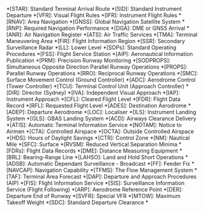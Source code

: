 *[STAR]: Standard Terminal Arrival Route *[SID]: Standard Instrument Departure *[VFR]: Visual Flight Rules *[IFR]: Instrument Flight Rules *[RNAV]: Area Navigation *[GNSS]: Global Navigation Satellite System *[RNP]: Required Navigation Performance *[DGA]: DME or GNSS Arrival *[ANR]: Air Navigation Register
*[ATS]: Air Traffic Services *[TMA]: Terminal Maneuvering Area *[FIR]: Flight Information Region *[SSR]: Secondary Surveillance Radar *[LL]: Lower Level *[SOPs]: Standard Operating Procedures *[FSS]: Flight Service Station *[AIP]: Aeronautical Information Publication *[PRM]: Precision Runway Monitoring *[SODPROPS]: Simultaneous Opposite Direction Parallel Runway Operations *[PROPS]: Parallel Runway Operations *[RRO]: Reciprocal Runway Operations *[SMC]: Surface Movement Control (Ground Controller) *[ADC]: Aerodrome Control (Tower Controller) *[TCU]: Terminal Control Unit (Approach Controller) *[DIR]: Director (Sydney) *[IVA]: Independent Visual Approach *[IAP]: Instrument Approach *[CFL]: Cleared Flight Level *[FDR]: Flight Data Record *[RFL]: Requested Flight Level *[ADES]: Destination Aerodrome *[ADEP]: Departure Aerodrome *[LOC]: Localiser *[ILS]: Instrument Landing System *[GLS]: GBAS Landing System *[ACD]: Airways Clearance Delivery *[ATIS]: Automatic Terminal Information Service *[NOTAM]: Notice to Airmen *[CTA]: Controlled Airspace *[OCTA]: Outside Controlled Airspace *[HDS]: Hours of Daylight Savings *[CTR]: Control Zone *[NM]: Nautical Mile *[SFC]: Surface *[RVSM]: Reduced Vertical Separation Minima *[FDRs]: Flight Data Records *[DME]: Distance Measuring Equipment *[BRL]: Bearing-Range Line *[LAHSO]: Land and Hold Short Operations *[ADSB]: Automatic Dependant Surveillance - Broadcast *[FF]: Feeder Fix *[NAVCAP]: Navigation Capability *[TFMS]: The Flow Management System *[TAF]: Terminal Area Forecast *[DAP]: Departure and Approach Procedures (AIP) *[FIS]: Flight Information Service *[SIS]: Surveillance Information Service (Flight Following) *[ARP]: Aerodrome Reference Point *[DER]: Departure End of Runway *[SVFR]: Special VFR *[MTOW]: Maximum Takeoff Weight *[SDC]: Standard Departure Clearance *